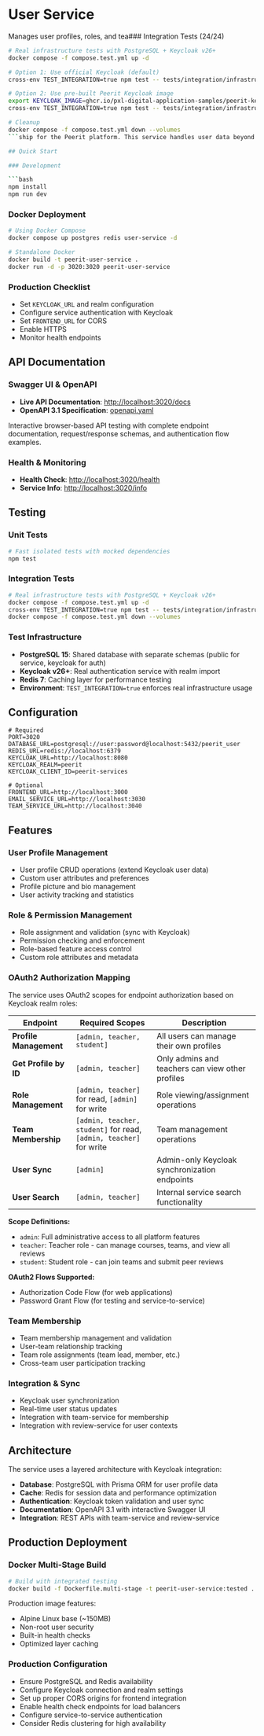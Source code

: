 # User Service

Manages user profiles, roles, and tea### Integration Tests (24/24)

```bash
# Real infrastructure tests with PostgreSQL + Keycloak v26+
docker compose -f compose.test.yml up -d

# Option 1: Use official Keycloak (default)
cross-env TEST_INTEGRATION=true npm test -- tests/integration/infrastructure.test.js

# Option 2: Use pre-built Peerit Keycloak image
export KEYCLOAK_IMAGE=ghcr.io/pxl-digital-application-samples/peerit-keycloak:latest
cross-env TEST_INTEGRATION=true npm test -- tests/integration/infrastructure.test.js

# Cleanup
docker compose -f compose.test.yml down --volumes
```ship for the Peerit platform. This service handles user data beyond authentication, which is provided by Keycloak.

## Quick Start

### Development

```bash
npm install
npm run dev
```

### Docker Deployment

```bash
# Using Docker Compose
docker compose up postgres redis user-service -d

# Standalone Docker
docker build -t peerit-user-service .
docker run -d -p 3020:3020 peerit-user-service
```

### Production Checklist

- Set `KEYCLOAK_URL` and realm configuration
- Configure service authentication with Keycloak
- Set `FRONTEND_URL` for CORS
- Enable HTTPS
- Monitor health endpoints

## API Documentation

### Swagger UI & OpenAPI

- **Live API Documentation**: <http://localhost:3020/docs>
- **OpenAPI 3.1 Specification**: [openapi.yaml](./openapi.yaml)

Interactive browser-based API testing with complete endpoint documentation, request/response schemas, and authentication flow examples.

### Health & Monitoring

- **Health Check**: <http://localhost:3020/health>
- **Service Info**: <http://localhost:3020/info>

## Testing

### Unit Tests

```bash
# Fast isolated tests with mocked dependencies
npm test
```

### Integration Tests

```bash
# Real infrastructure tests with PostgreSQL + Keycloak v26+
docker compose -f compose.test.yml up -d
cross-env TEST_INTEGRATION=true npm test -- tests/integration/infrastructure.test.js
docker compose -f compose.test.yml down --volumes
```

### Test Infrastructure

- **PostgreSQL 15**: Shared database with separate schemas (public for service, keycloak for auth)
- **Keycloak v26+**: Real authentication service with realm import
- **Redis 7**: Caching layer for performance testing
- **Environment**: `TEST_INTEGRATION=true` enforces real infrastructure usage

## Configuration

```env
# Required
PORT=3020
DATABASE_URL=postgresql://user:password@localhost:5432/peerit_user
REDIS_URL=redis://localhost:6379
KEYCLOAK_URL=http://localhost:8080
KEYCLOAK_REALM=peerit
KEYCLOAK_CLIENT_ID=peerit-services

# Optional
FRONTEND_URL=http://localhost:3000
EMAIL_SERVICE_URL=http://localhost:3030
TEAM_SERVICE_URL=http://localhost:3040
```

## Features

### User Profile Management

- User profile CRUD operations (extend Keycloak user data)
- Custom user attributes and preferences
- Profile picture and bio management
- User activity tracking and statistics

### Role & Permission Management

- Role assignment and validation (sync with Keycloak)
- Permission checking and enforcement
- Role-based feature access control
- Custom role attributes and metadata

### OAuth2 Authorization Mapping

The service uses OAuth2 scopes for endpoint authorization based on Keycloak realm roles:

| Endpoint | Required Scopes | Description |
|----------|----------------|-------------|
| **Profile Management** | `[admin, teacher, student]` | All users can manage their own profiles |
| **Get Profile by ID** | `[admin, teacher]` | Only admins and teachers can view other profiles |
| **Role Management** | `[admin, teacher]` for read, `[admin]` for write | Role viewing/assignment operations |
| **Team Membership** | `[admin, teacher, student]` for read, `[admin, teacher]` for write | Team management operations |
| **User Sync** | `[admin]` | Admin-only Keycloak synchronization endpoints |
| **User Search** | `[admin, teacher]` | Internal service search functionality |

**Scope Definitions:**

- `admin`: Full administrative access to all platform features
- `teacher`: Teacher role - can manage courses, teams, and view all reviews  
- `student`: Student role - can join teams and submit peer reviews

**OAuth2 Flows Supported:**

- Authorization Code Flow (for web applications)
- Password Grant Flow (for testing and service-to-service)

### Team Membership

- Team membership management and validation
- User-team relationship tracking
- Team role assignments (team lead, member, etc.)
- Cross-team user participation tracking

### Integration & Sync

- Keycloak user synchronization
- Real-time user status updates
- Integration with team-service for membership
- Integration with review-service for user contexts



## Architecture

The service uses a layered architecture with Keycloak integration:

- **Database**: PostgreSQL with Prisma ORM for user profile data
- **Cache**: Redis for session data and performance optimization
- **Authentication**: Keycloak token validation and user sync
- **Documentation**: OpenAPI 3.1 with interactive Swagger UI
- **Integration**: REST APIs with team-service and review-service

## Production Deployment

### Docker Multi-Stage Build

```bash
# Build with integrated testing
docker build -f Dockerfile.multi-stage -t peerit-user-service:tested .
```

Production image features:

- Alpine Linux base (~150MB)
- Non-root user security
- Built-in health checks
- Optimized layer caching

### Production Configuration

- Ensure PostgreSQL and Redis availability
- Configure Keycloak connection and realm settings
- Set up proper CORS origins for frontend integration
- Enable health check endpoints for load balancers
- Configure service-to-service authentication
- Consider Redis clustering for high availability
